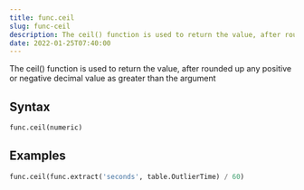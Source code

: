```yaml
---
title: func.ceil
slug: func-ceil
description: The ceil() function is used to return the value, after rounded up any positive or negative decimal value as greater than the argument
date: 2022-01-25T07:40:00
---
```


The ceil() function is used to return the value, after rounded up any positive or negative decimal value as greater than the argument

## Syntax
```python
func.ceil(numeric)
```

## Examples
```python
func.ceil(func.extract('seconds', table.OutlierTime) / 60)
```
